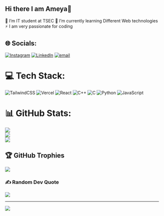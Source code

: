 ## Hi there I am Ameya👋

 🔭 I’m IT student at TSEC
 🌱 I’m currently learning Different Web technologies
 ⚡ I am very passionate for coding

## 🌐 Socials:
[![Instagram](https://img.shields.io/badge/Instagram-%23E4405F.svg?logo=Instagram&logoColor=white)](https://instagram.com/_ameya_17) [![LinkedIn](https://img.shields.io/badge/LinkedIn-%230077B5.svg?logo=linkedin&logoColor=white)](https://linkedin.com/in/ameyagirkar) [![email](https://img.shields.io/badge/Email-D14836?logo=gmail&logoColor=white)](mailto:ameyagirkar1708@gmail.com) 

# 💻 Tech Stack:
![TailwindCSS](https://img.shields.io/badge/tailwindcss-%2338B2AC.svg?style=for-the-badge&logo=tailwind-css&logoColor=white) ![Vercel](https://img.shields.io/badge/vercel-%23000000.svg?style=for-the-badge&logo=vercel&logoColor=white) ![React](https://img.shields.io/badge/react-%2320232a.svg?style=for-the-badge&logo=react&logoColor=%2361DAFB) ![C++](https://img.shields.io/badge/c++-%2300599C.svg?style=for-the-badge&logo=c%2B%2B&logoColor=white) ![C](https://img.shields.io/badge/c-%2300599C.svg?style=for-the-badge&logo=c&logoColor=white) ![Python](https://img.shields.io/badge/python-3670A0?style=for-the-badge&logo=python&logoColor=ffdd54) ![JavaScript](https://img.shields.io/badge/javascript-%23323330.svg?style=for-the-badge&logo=javascript&logoColor=%23F7DF1E)
# 📊 GitHub Stats:
![](https://github-readme-stats.vercel.app/api?username=Ameya173&theme=gotham&hide_border=false&include_all_commits=false&count_private=false)<br/>
![](https://nirzak-streak-stats.vercel.app/?user=Ameya173&theme=gotham&hide_border=false)<br/>
![](https://github-readme-stats.vercel.app/api/top-langs/?username=Ameya173&theme=gotham&hide_border=false&include_all_commits=false&count_private=false&layout=compact)

## 🏆 GitHub Trophies
![](https://github-profile-trophy.vercel.app/?username=Ameya173&theme=monokai&no-frame=false&no-bg=true&margin-w=4)

### ✍️ Random Dev Quote
![](https://quotes-github-readme.vercel.app/api?type=horizontal&theme=radical)

---
[![](https://visitcount.itsvg.in/api?id=Ameya173&icon=0&color=0)](https://visitcount.itsvg.in)

<!-- Proudly created with GPRM ( https://gprm.itsvg.in ) -->
